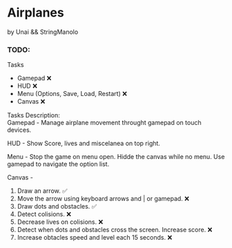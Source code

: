 # Airplanes

by Unai && StringManolo


### TODO:
Tasks 
- Gamepad ❌  
- HUD ❌  
- Menu (Options, Save, Load, Restart) ❌  
- Canvas ❌  

Tasks Description:  
Gamepad - Manage airplane movement throught gamepad on touch devices.  
  
HUD - Show Score, lives and miscelanea on top right.  

Menu - Stop the game on menu open. Hidde the canvas while no menu. Use gamepad to navigate the option list.  
  
Canvas -
1. Draw an arrow. ✅  
2. Move the arrow using keyboard arrows and | or gamepad. ❌  
3. Draw dots and obstacles. ✅  
4. Detect colisions. ❌  
5. Decrease lives on colisions. ❌  
6. Detect when dots and obstacles cross the screen. Increase score. ❌  
7. Increase obtacles speed and level each 15 seconds. ❌  
  

